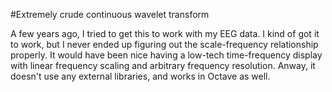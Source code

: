#Extremely crude continuous wavelet transform

A few years ago, I tried to get this to work with my EEG data. I kind of got it to work, but I never ended up figuring out the scale-frequency relationship properly. It would have been nice having a low-tech time-frequency display with linear frequency scaling and arbitrary frequency resolution.
Anway, it doesn't use any external libraries, and works in Octave as well.

 
